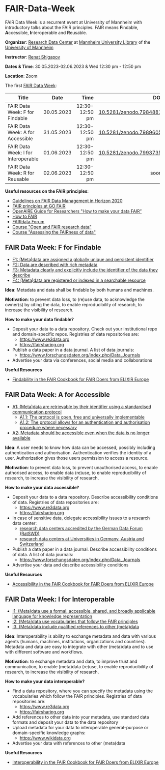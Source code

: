 # FAIR-Data-Week

FAIR Data Week is a recurrent event at University of Mannheim with introductory talks about the FAIR principles. FAIR means **F**indable, **A**ccessible, **I**nteroperable and **R**eusable.

**Organizer**: [Research Data Center](https://www.bib.uni-mannheim.de/lehren-und-forschen/forschungsdatenzentrum) at [Mannheim University Library](https://www.bib.uni-mannheim.de) of the [University of Mannheim](https://www.uni-mannheim.de)

**Instructor**: [Renat Shigapov](https://www.bib.uni-mannheim.de/ihre-ub/ansprechpersonen/dr-renat-shigapov)

**Dates & Time**: 30.05.2023-02.06.2023 & Wed 12:30 pm - 12:50 pm

**Location**: Zoom

The first [FAIR Data Week](https://www.bib.uni-mannheim.de/lehren-und-forschen/forschungsdatenzentrum/fair-data-week):

| Title        | Date           | Time  | DOI  |
| ------------- |:-------------:| -----:| -----:|
| FAIR Data Week: F for Findable      | 30.05.2023 | 12:30-12:50 pm | [10.5281/zenodo.7984881](https://doi.org/10.5281/zenodo.7984881) |
| FAIR Data Week: A for Accessible      | 31.05.2023 | 12:30-12:50 pm | [10.5281/zenodo.7989605](https://doi.org/10.5281/zenodo.7989605) |
| FAIR Data Week: I for Interoperable     | 01.06.2023 | 12:30-12:50 pm | [10.5281/zenodo.7993735](https://doi.org/10.5281/zenodo.7993735)  |
| FAIR Data Week: R for Reusable     | 02.06.2023 | 12:30-12:50 pm | soon  |

**Useful resources on the FAIR principles**:

* [Guidelines on FAIR Data Management in Horizon 2020](https://ec.europa.eu/research/participants/data/ref/h2020/grants_manual/hi/oa_pilot/h2020-hi-oa-data-mgt_en.pdf)
* [FAIR principles at GO FAIR](https://www.go-fair.org/fair-principles)
* [OpenAIRE Guide for Researchers "How to make your data FAIR”](https://www.openaire.eu/how-to-make-your-data-fair)
* [How to FAIR](https://www.howtofair.dk)
* [FAIRdata Forum](https://fairdataforum.org)
* [Course "Open and FAIR research data"](https://www.fosteropenscience.eu/node/2820)
* [Course "Assessing the FAIRness of data"](https://www.fosteropenscience.eu/node/2644)

## FAIR Data Week: F for Findable

* [F1: (Meta)data are assigned a globally unique and persistent identifier](https://www.go-fair.org/fair-principles/f1-meta-data-assigned-globally-unique-persistent-identifiers)
* [F2: Data are described with rich metadata ](https://www.go-fair.org/fair-principles/f2-data-described-rich-metadata)
* [F3: Metadata clearly and explicitly include the identifier of the data they describe](https://www.go-fair.org/fair-principles/f3-metadata-clearly-explicitly-include-identifier-data-describe)
* [F4: (Meta)data are registered or indexed in a searchable resource](https://www.go-fair.org/fair-principles/f4-metadata-registered-indexed-searchable-resource)

**Idea**: Metadata and data shall be findable by both humans and machines.

**Motivation**: to prevent data loss, to (re)use data, to acknowledge the owner(s) by citing the data, to enable reproducibility of research, to increase the visibility of research.

**How to make your data findable?** 
* Deposit your data to a data repository. Check out your institutional repo and domain-specific repos. Registries of data repositories are:
   * https://www.re3data.org 
   * https://fairsharing.org 
* Publish a data paper in a data journal. A list of data journals:
   * https://www.forschungsdaten.org/index.php/Data_Journals 
* Advertise your data via conferences, social media and collaborations

**Useful Resources**

* [Findability in the FAIR Cookbook for FAIR Doers from ELIXIR Europe](https://faircookbook.elixir-europe.org/content/recipes/findability)

## FAIR Data Week: A for Accessible

* [A1: (Meta)data are retrievable by their identifier using a standardised communication protocol](https://www.go-fair.org/fair-principles/metadata-retrievable-identifier-standardised-communication-protocol)
   * [A1.1: The protocol is open, free and universally implementable](https://www.go-fair.org/fair-principles/a1-1-protocol-open-free-universally-implementable)
   * [A1.2: The protocol allows for an authentication and authorisation procedure where necessary](https://www.go-fair.org/fair-principles/a1-2-protocol-allows-authentication-authorisation-required)
* [A2: Metadata should be accessible even when the data is no longer available](https://www.go-fair.org/fair-principles/a2-metadata-accessible-even-data-no-longer-available)

**Idea**: A user needs to know how data can be accessed, possibly including authentication and authorisation. Authentication verifies the identity of a user. Authorization gives those users permission to access a resource.

**Motivation**: to prevent data loss, to prevent unauthorised access, to enable authorised access, to enable data (re)use, to enable reproducibility of research, to increase the visibility of research.

**How to make your data accessible?** 

* Deposit your data to a data repository. Describe accessibility conditions of data. Registries of data repositories are:
   * https://www.re3data.org 
   * https://fairsharing.org 
* In case of sensitive data, delegate accessibility issues to a research data center:
   * [research data centers accredited by the German Data Forum (RatSWD)](https://www.konsortswd.de/en/datacentres/all-datacentres)
   * [research data centers at Universities in Germany, Austria and Switzerland](https://www.forschungsdaten.org/index.php/FDM-Kontakte)
* Publish a data paper in a data journal. Describe accessibility conditions of data. A list of data journals:
   * https://www.forschungsdaten.org/index.php/Data_Journals
* Advertise your data and describe accessibility conditions

**Useful Resources**

* [Accessibility in the FAIR Cookbook for FAIR Doers from ELIXIR Europe](https://faircookbook.elixir-europe.org/content/recipes/accessibility)

## FAIR Data Week: I for Interoperable

* [I1: (Meta)data use a formal, accessible, shared, and broadly applicable language for knowledge representation](https://www.go-fair.org/fair-principles/i1-metadata-use-formal-accessible-shared-broadly-applicable-language-knowledge-representation)
* [I2: (Meta)data use vocabularies that follow the FAIR principles](https://www.go-fair.org/fair-principles/i2-metadata-use-vocabularies-follow-fair-principles)
* [I3: (Meta)data include qualified references to other (meta)data](https://www.go-fair.org/fair-principles/i3-metadata-include-qualified-references-metadata)

**Idea**: Interoperability is ability to exchange metadata and data with various agents (humans, machines, institutions, organizations and countries). Metadata and data are easy to integrate with other (meta)data and to use with different software and workflows.

**Motivation**: to exchange metadata and data, to improve trust and communication, to enable (meta)data (re)use, to enable reproducibility of research, to increase the visibility of research.

**How to make your data interoperable?** 

* Find a data repository, where you can specify the metadata using the vocabularies which follow the FAIR principles. Registries of data repositories are:
   * https://www.re3data.org 
   * https://fairsharing.org 
* Add references to other data into your metadata, use standard data formats and deposit your data to the data repository
* Upload metadata for your data to interoperable general-purpose or domain-specific knowledge graphs:
   * https://www.wikidata.org
* Advertise your data with references to other (meta)data

**Useful Resources**

* [Interoperability in the FAIR Cookbook for FAIR Doers from ELIXIR Europe](https://faircookbook.elixir-europe.org/content/recipes/interoperability)
